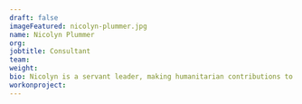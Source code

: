 ```yaml
---
draft: false
imageFeatured: nicolyn-plummer.jpg
name: Nicolyn Plummer
org: 
jobtitle: Consultant
team: 
weight: 
bio: Nicolyn is a servant leader, making humanitarian contributions to disabilities and d/Deaf projects. She is a consultant, and executive assistant of Be Bold and Be Heard show. 
workonproject: 
---
```

